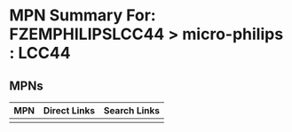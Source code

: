 



# MPN Summary For: FZEMPHILIPSLCC44 > micro-philips : LCC44

## MPNs
  

|MPN|Direct Links|Search Links|
| :--- | :--- | :--- |
||||
